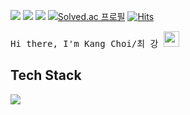 <a href="mailto:chlrkd99@gmail.com" target="_blank"><img src="https://img.shields.io/badge/Gmail-EA4335?style=flat-square&logo=Gmail&logoColor=ffffff"/></a>
<a href="https://76codefactory.tistory.com/" target="_blank"><img src="https://img.shields.io/badge/blog-000000?style=flat-square&logo=tistory&logoColor=white?labelColor=ffffff"></a> 
<a href="https://www.instagram.com/00choi_76/"><img src="https://img.shields.io/badge/Instagram-E4405F?style=flat-square&logo=Instagram&logoColor=ffffff"/></a> 
[![Solved.ac 프로필](http://mazassumnida.wtf/api/mini/generate_badge?boj=y2hscmtk)](https://solved.ac/y2hscmtk) 
[![Hits](https://hits.seeyoufarm.com/api/count/incr/badge.svg?url=https%3A%2F%2Fgithub.com%2Fy2hscmtk&count_bg=%2344CFF3&title_bg=%23555555&icon=github.svg&icon_color=%23E7E7E7&title=hits&edge_flat=false)](https://hits.seeyoufarm.com)

<samp> Hi there, I'm Kang Choi/최 강 <img src="https://media.giphy.com/media/hvRJCLFzcasrR4ia7z/giphy.gif" width="25"> </samp>

<h2>Tech Stack</h2>
<p align="left">
   <a> 
    <img src="https://skillicons.dev/icons?i=py,c,cpp,java,kotlin,swift,js,html,css,react,flask,fastapi,django,spring,raspberrypi,tensorflow,firebase" />
   </a>
</a>
